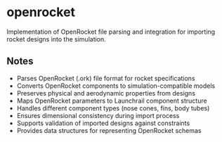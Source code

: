 # openrocket

Implementation of OpenRocket file parsing and integration for importing rocket designs into the simulation.

## Notes
- Parses OpenRocket (.ork) file format for rocket specifications
- Converts OpenRocket components to simulation-compatible models
- Preserves physical and aerodynamic properties from designs
- Maps OpenRocket parameters to Launchrail component structure
- Handles different component types (nose cones, fins, body tubes)
- Ensures dimensional consistency during import process
- Supports validation of imported designs against constraints
- Provides data structures for representing OpenRocket schemas